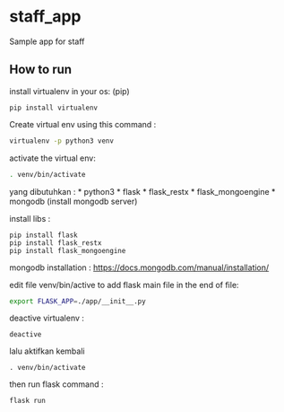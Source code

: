 # staff_app
Sample app for staff

How to run
---
install virtualenv in your os:
(pip)
```
pip install virtualenv
```

Create virtual env using this command : 
```bash
virtualenv -p python3 venv
```
activate the virtual env:
```bash
. venv/bin/activate
```

yang dibutuhkan : 
    * python3
    * flask
    * flask_restx
    * flask_mongoengine
    * mongodb (install mongodb server)

install libs :
```
pip install flask
pip install flask_restx
pip install flask_mongoengine
```

mongodb installation : https://docs.mongodb.com/manual/installation/

edit file venv/bin/active to add flask main file in the end of file:
```bash
export FLASK_APP=./app/__init__.py
```

deactive virtualenv :
```
deactive
```

lalu aktifkan kembali
```
. venv/bin/activate
```
then run flask command :
 ```bash
 flask run
 ```

